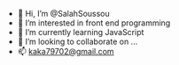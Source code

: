 - 👋 Hi, I’m @SalahSoussou
- 👀 I’m interested in front end programming
- 🌱 I’m currently learning JavaScript
- 💞️ I’m looking to collaborate on ...
- 📫 kaka79702@gmail.com 

<!---
SalahSoussou/SalahSoussou is a ✨ special ✨ repository because its `README.md` (this file) appears on your GitHub profile.
You can click the Preview link to take a look at your changes.
--->
